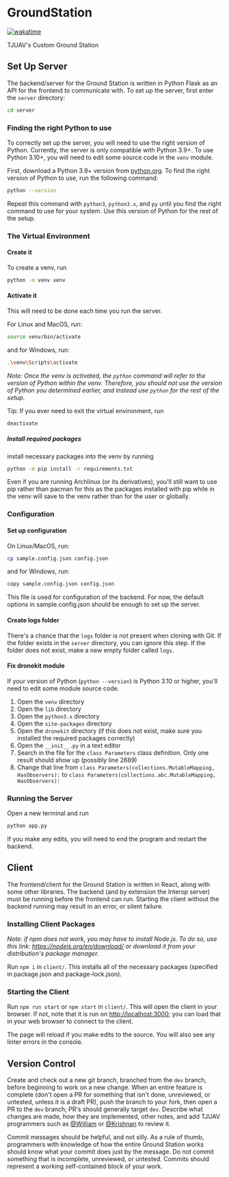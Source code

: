 # GroundStation

[![wakatime](https://wakatime.com/badge/github/tj-uav/GroundStation.svg)](https://wakatime.com/badge/github/tj-uav/GroundStation)

TJUAV's Custom Ground Station

## Set Up Server

The backend/server for the Ground Station is written in Python Flask as an API for the frontend to communicate with.
To set up the server, first enter the `server` directory:
```bash
cd server
```

### Finding the right Python to use
To correctly set up the server, you will need to use the right version of Python.
Currently, the server is only compatible with Python 3.9+.
To use Python 3.10+, you will need to edit some source code in the `venv` module.

First, download a Python 3.9+ version from [python.org](https://www.python.org/downloads/).
To find the right version of Python to use, run the following command:
```bash
python --version
```

Repeat this command with `python3`, `python3.x`, and `py` until you find the right command to use for your system.
Use this version of Python for the rest of the setup.


### The Virtual Environment

#### Create it

To create a venv, run
```bash
python -m venv venv
```

#### Activate it

This will need to be done each time you run the server.

For Linux and MacOS, run:
```bash
source venv/bin/activate
```
and for Windows, run:
```bash
.\venv\Scripts\activate
```

*Note: Once the venv is activated, the `python` command will refer to the version of Python within the venv.
Therefore, you should not use the version of Python you determined earlier, and instead use `python` for the rest of the
setup.*

Tip: If you ever need to exit the virtual environment, run
```bash
deactivate
```

##### Install required packages

install necessary packages into the venv by running
```bash
python -m pip install -r requirements.txt
```

Even if you are running Archlinux (or its derivatives), you'll still want to use pip rather than pacman for this as the 
packages installed with pip while in the venv will save to the venv rather than for the user or globally.

### Configuration

#### Set up configuration

On Linux/MacOS, run:
```bash
cp sample.config.json config.json
```
and for Windows, run:
```bash
copy sample.config.json config.json
```

This file is used for configuration of the backend. 
For now, the default options in sample.config.json should be enough to set up the server.

#### Create logs folder

There's a chance that the `logs` folder is not present when cloning with Git. 
If the folder exists in the `server` directory, you can ignore this step.
If the folder does not exist, make a new empty folder called `logs`.

#### Fix dronekit module

If your version of Python (`python --version`) is Python 3.10 or higher, you'll need to edit some module source code.

1) Open the `venv` directory
2) Open the `lib` directory
3) Open the `python3.x` directory
4) Open the `site-packages` directory
5) Open the `dronekit` directory (if this does not exist, make sure you installed the required packages correctly)
6) Open the `__init__.py` in a text editor
7) Search in the file for the `class Parameters` class definition. Only one result should show up (possibly line 2689)
8) Change that line from `class Parameters(collections.MutableMapping, HasObservers):` to 
`class Parameters(collections.abc.MutableMapping, HasObservers):`

### Running the Server

Open a new terminal and run 
```bash
python app.py
```

If you make any edits, you will need to end the program and restart the backend.

## Client

The frontend/client for the Ground Station is written in React, along with some other libraries.
The backend (and by extension the Interop server) must be running before the frontend can run. Starting the client 
without the backend running may result in an error, or silent failure.

### Installing Client Packages

*Note: if npm does not work, you may have to install Node.js. To do so, use this link: 
https://nodejs.org/en/download/ or download it from your distribution's package manager.*

Run `npm i` in `client/`.
This installs all of the necessary packages (specified in package.json and package-lock.json).<br />

### Starting the Client

Run `npm run start` or `npm start` in `client/`.
This will open the client in your browser. If not, note that it is run on 
[http://localhost:3000](http://localhost:3000); you can load that in your web browser to connect to the client.

The page will reload if you make edits to the source.
You will also see any linter errors in the console.

## Version Control

Create and check out a new git branch, branched from the `dev` branch, before beginning to work on a new change. When an 
entire feature is complete (don't open a PR for something that isn't done, unreviewed, or untested, unless it is a draft 
PR), push the branch to your fork, then open a PR to the `dev` branch; PR's should generally target `dev`. Describe what 
changes are made, how they are implemented, other notes, and add TJUAV programmers such as 
[@William](https://github.com/pizzalemon) or [@Krishnan](https://github.com/KrishnanS2006) to review it.

Commit messages should be helpful, and not silly. As a rule of thumb, programmers with knowledge of how the entire 
Ground Station works should know what your commit does just by the message. Do not commit something that is incomplete, 
unreviewed, or untested. Commits should represent a working self-contained block of your work.

